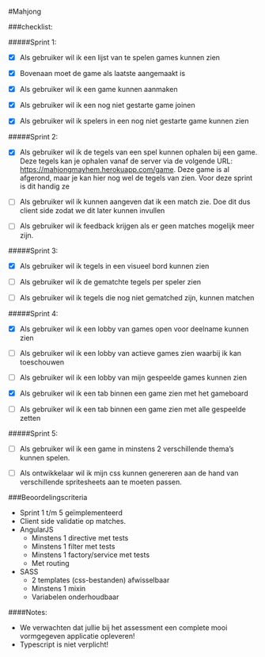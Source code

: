 #Mahjong


###checklist:

#####Sprint 1:
- [x] Als gebruiker wil ik een lijst van te spelen games kunnen zien

- [x] Bovenaan moet de game als laatste aangemaakt is

- [x] Als gebruiker wil ik een game kunnen aanmaken

- [x] Als gebruiker wil ik een nog niet gestarte game joinen

- [x] Als gebruiker wil ik spelers in een nog niet gestarte game kunnen zien



#####Sprint 2:
- [x] Als gebruiker wil ik de tegels van een spel kunnen ophalen bij een game.
         Deze tegels kan je ophalen vanaf de server via de volgende URL: https://mahjongmayhem.herokuapp.com/game.
         Deze game is al afgerond, maar je kan hier nog wel de tegels van zien. Voor deze sprint is dit handig ze

- [ ] Als gebruiker wil ik kunnen aangeven dat ik een match zie.
         Doe dit dus client side zodat we dit later kunnen invullen

- [ ] Als gebruiker wil ik feedback krijgen als er geen matches mogelijk meer zijn.



#####Sprint 3:
- [x] Als gebruiker wil ik tegels in een visueel bord kunnen zien

- [ ] Als gebruiker wil ik de gematchte tegels per speler zien

- [ ] Als gebruiker wil ik tegels die nog niet gematched zijn, kunnen matchen



#####Sprint 4:
- [x] Als gebruiker wil ik een lobby van games open voor deelname kunnen zien
   
- [ ]  Als gebruiker wil ik een lobby van actieve games zien waarbij ik kan toeschouwen
   
- [ ]  Als gebruiker wil ik een lobby van mijn gespeelde games kunnen zien

- [x] Als gebruiker wil ik een tab binnen een game zien met het gameboard
   
- [ ] Als gebruiker wil ik een tab binnen een game zien met alle gespeelde zetten 



#####Sprint 5:
- [ ]  Als gebruiker wil ik een game in minstens 2 verschillende thema’s kunnen spelen.
   
- [ ] Als ontwikkelaar wil ik mijn css kunnen genereren aan de hand van verschillende spritesheets aan te moeten passen. 




###Beoordelingscriteria
- Sprint 1 t/m 5 geïmplementeerd
- Client side validatie op matches.
- AngularJS 
  - Minstens 1 directive met tests
  - Minstens 1 filter met tests
  - Minstens 1 factory/service met tests
  - Met routing
- SASS
  - 2 templates (css-bestanden) afwisselbaar
  - Minstens 1 mixin
  - Variabelen onderhoudbaar

####Notes:
- We verwachten dat jullie bij het assessment een complete mooi vormgegeven applicatie opleveren!
- Typescript is niet verplicht!

